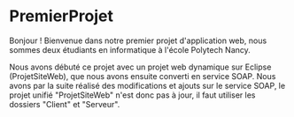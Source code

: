 # PremierProjet

Bonjour ! Bienvenue dans notre premier projet d'application web, nous sommes deux étudiants en informatique à l'école Polytech Nancy. 

Nous avons débuté ce projet avec un projet web dynamique sur Eclipse (ProjetSiteWeb), que nous avons ensuite converti en service SOAP. Nous avons par la suite réalisé des modifications et ajouts sur le service SOAP, le projet unifié "ProjetSiteWeb" n'est donc pas à jour, il faut utiliser les dossiers "Client" et "Serveur".
